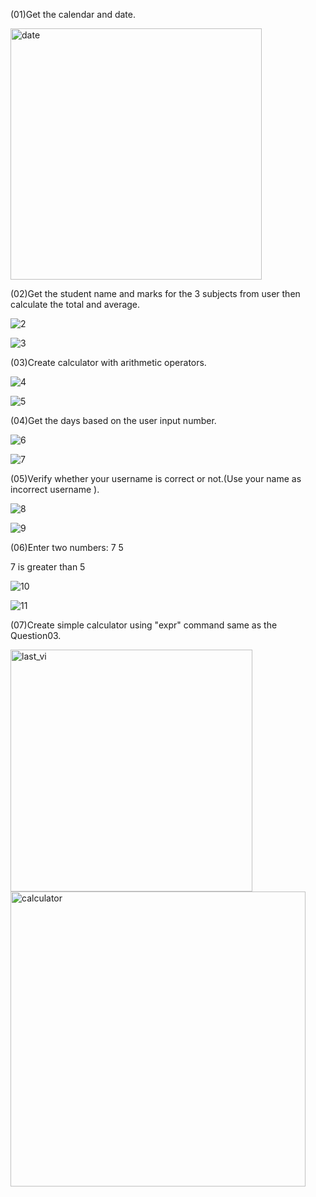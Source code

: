 (01)Get the calendar and date.

<img width="402" alt="date" src="https://github.com/user-attachments/assets/505cd41b-21bc-41ef-9643-1b1ec1ae2304" />

(02)Get the student name and marks for the 3 subjects from user then calculate the total and average.

![2](https://github.com/user-attachments/assets/508d2cac-5138-42e8-a344-5534a4e7a6ce)

![3](https://github.com/user-attachments/assets/c82860df-e61a-4536-9f50-efb8055696df)

(03)Create calculator with arithmetic operators.

![4](https://github.com/user-attachments/assets/9daf2b54-ac96-4f53-bd42-186a2dbbfcdc)

![5](https://github.com/user-attachments/assets/15b81ed1-7c19-4983-a528-6055c0746de8)

(04)Get the days based on the user input number.

![6](https://github.com/user-attachments/assets/da98092b-8c22-420d-8c9f-ad304dd63ceb)

![7](https://github.com/user-attachments/assets/6477edec-0565-4db3-bfe6-64813974055b)

(05)Verify whether your username is correct or not.(Use your name as incorrect username ).

![8](https://github.com/user-attachments/assets/fff7f00d-cacf-43b6-8d88-adbe0d6ce268)

![9](https://github.com/user-attachments/assets/c39ceff8-a4f9-4118-999f-1a214ae6d877)

(06)Enter two numbers: 7 5 

  7 is greater than 5

  ![10](https://github.com/user-attachments/assets/f252bad6-3bb0-4784-97ba-8b50df2a5e62)

  ![11](https://github.com/user-attachments/assets/5b4190e6-5282-4256-a35b-3738c403dab4)

(07)Create simple calculator using "expr" command same as the Question03.

<img width="387" alt="last_vi" src="https://github.com/user-attachments/assets/5a3fd394-c34e-4537-9daf-453ea9c387e8" />

<img width="472" alt="calculator" src="https://github.com/user-attachments/assets/bc3f0b1b-3ca2-4bcc-b10b-7029d7dbc031" />











